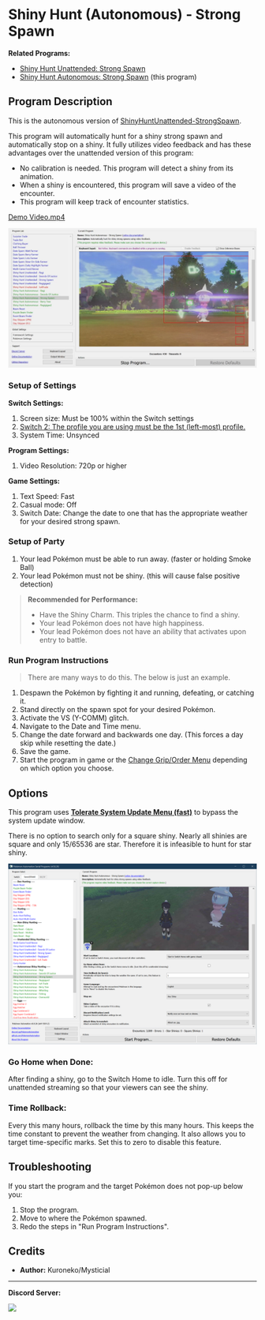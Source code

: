 # Shiny Hunt (Autonomous) - Strong Spawn

**Related Programs:**
- [Shiny Hunt Unattended: Strong Spawn](https://github.com/PokemonAutomation/ComputerControl/blob/master/Wiki/Programs/PokemonSwSh/ShinyHuntUnattended-StrongSpawn.md)
- [Shiny Hunt Autonomous: Strong Spawn](https://github.com/PokemonAutomation/ComputerControl/blob/master/Wiki/Programs/PokemonSwSh/ShinyHuntAutonomous-StrongSpawn.md) (this program)


## Program Description

This is the autonomous version of [ShinyHuntUnattended-StrongSpawn](ShinyHuntUnattended-StrongSpawn.md).

This program will automatically hunt for a shiny strong spawn and automatically stop on a shiny. It fully utilizes video feedback and has these advantages over the unattended version of this program:
- No calibration is needed. This program will detect a shiny from its animation.
- When a shiny is encountered, this program will save a video of the encounter.
- This program will keep track of encounter statistics.

[Demo Video.mp4](https://cdn.discordapp.com/attachments/755635697737531544/822487995407532032/StrongSpawn.mp4)

<img src="images/ShinyHuntAutonomous-StrongSpawn-0.jpg" width="800">

### Setup of Settings

**Switch Settings:**
1. Screen size: Must be 100% within the Switch settings
2. [Switch 2: The profile you are using must be the 1st (left-most) profile.](/Wiki/Programs/NintendoSwitch/Switch2Notes.md#resetting-a-game-moves-the-cursor-to-the-1st-user-profile)
3. System Time: Unsynced

**Program Settings:**
1. Video Resolution: 720p or higher

**Game Settings:**
1. Text Speed: Fast
2. Casual mode: Off
3. Switch Date: Change the date to one that has the appropriate weather for your desired strong spawn.

### Setup of Party
1.  Your lead Pokémon must be able to run away. (faster or holding Smoke Ball)
2.  Your lead Pokémon must not be shiny. (this will cause false positive detection)
   > **Recommended for Performance:**
   > - Have the Shiny Charm. This triples the chance to find a shiny.
   > - Your lead Pokémon does not have high happiness.
   > - Your lead Pokémon does not have an ability that activates upon entry to battle.

### Run Program Instructions

> There are many ways to do this. The below is just an example.

1. Despawn the Pokémon by fighting it and running, defeating, or catching it.
2. Stand directly on the spawn spot for your desired Pokémon.
3. Activate the VS (Y-COMM) glitch.
4. Navigate to the Date and Time menu.
4. Change the date forward and backwards one day. (This forces a day skip while resetting the date.)
5. Save the game.
6. Start the program in game or the [Change Grip/Order Menu](https://github.com/PokemonAutomation/Microcontroller/blob/master/Wiki/Programs/NintendoSwitch/ChangeGripOrderMenu.md) depending on which option you choose.


## Options

This program uses [**Tolerate System Update Menu (fast)**](/Wiki/Programs/NintendoSwitch/FrameworkSettings.md#tolerate-system-update-menu-fast) to bypass the system update window.

There is no option to search only for a square shiny. Nearly all shinies are square and only 15/65536 are star. Therefore it is infeasible to hunt for star shiny.

<img src="images/ShinyHuntAutonomous-StrongSpawn-Settings.png">

### Go Home when Done:

After finding a shiny, go to the Switch Home to idle. Turn this off for unattended streaming so that your viewers can see the shiny.

### Time Rollback:

Every this many hours, rollback the time by this many hours. This keeps the time constant to prevent the weather from changing. It also allows you to target time-specific marks. Set this to zero to disable this feature.

## Troubleshooting

If you start the program and the target Pokémon does not pop-up below you:
1. Stop the program.
2. Move to where the Pokémon spawned.
3. Redo the steps in "Run Program Instructions".


## Credits

- **Author:** Kuroneko/Mysticial


<hr>

**Discord Server:** 

[<img src="https://canary.discordapp.com/api/guilds/695809740428673034/widget.png?style=banner2">](https://discord.gg/cQ4gWxN)




